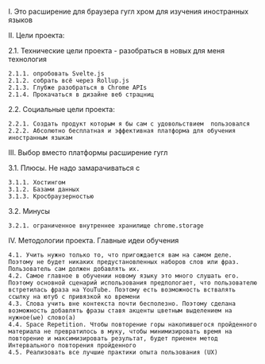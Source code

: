 I. Это расширение для браузера гугл хром для изучения иностранных языков 

II. Цели проекта:

2.1. Технические цели проекта - разобраться в новых для меня технология

    2.1.1. опробовать Svelte.js 
    2.1.2. собрать всё через Rollup.js        
    2.1.3. Глубже разобраться в Chrome APIs
    2.1.4. Прокачаться в дизайне веб страцниц

2.2. Социальные цели проекта:
    
    2.2.1. Создать продукт которым я бы сам с удовольствием  пользовался
    2.2.2. Абсолютно бесплатная и эффективная платформа для обучения иностранным языкам
    
    
III. Выбор вместо платформы расширение гугл

3.1. Плюсы. Не надо замарачиваться с

    3.1.1. Хостингом
    3.1.2. Базами данных
    3.1.3. Кросбраузерностью
    
3.2. Минусы

    3.2.1. ограниченное внутреннее хранилище chrome.storage
    
IV. Методологии проекта. Главные идеи обучения

    4.1. Учить нужно только то, что пригождается вам на самом деле. Поэтому не будет никаких предустановленных наборов слов или фраз. Пользователь сам должен добавлять их.
    4.2. Самое главное в обучении новому языку это много слушать его. Поэтому основной сценарий использования предпологает, что пользователю встретилась фраза на YouTube. Поэтому есть возможность вствалять ссылку на ютуб с привязкой ко времени
    4.3. Слова учить вне контекста почти бесполезно. Поэтому сделана возможность добавлять фразы ставя акценты цветным выделением на нужное(ые) слово(а)
    4.4. Space Repetition. Чтобы повторение горы накопившегося пройденного материала не превратилось в муку, чтобы минимизировать время на повторение и максимизировать результат, будет приенен метод Интервального повторения пройденного
    4.5. Реализовать все лучшие практики опыта пользования (UX)
        
